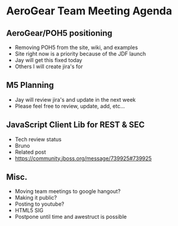 AeroGear Team Meeting Agenda
============================

AeroGear/POH5 positioning 
-------------------------

* Removing POH5 from the site, wiki, and examples
* Site right now is a priority because of the JDF launch
 * Jay will get this fixed today
 * Others I will create jira's for

M5 Planning
-----------

* Jay will review jira's and update in the next week
 * Please feel free to review, update, add, etc...

JavaScript Client Lib for REST & SEC
-------------------------------------

* Tech review status
 * Bruno
* Related post
 * https://community.jboss.org/message/739925#739925

Misc.
-----

* Moving team meetings to google hangout?
 * Making it public?
 * Posting to youtube?
* HTML5 SIG
 * Postpone until time and awestruct is possible
